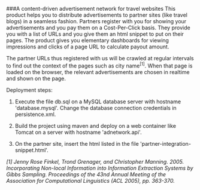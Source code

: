 ###A content-driven advertisement network for travel websites
This product helps you to distribute advertisements to partner sites (like travel blogs) in a seamless fashion. Partners register with you for showing your advertisements and you pay them on a Cost-Per-Click basis. They provide you with a list of URLs and you give them an html snippet to put on their pages. The product gives you elementary dashboards for viewing impressions and clicks of a page URL to calculate payout amount. 


The partner URLs thus registered with us will be crawled at regular intervals to find out the context of the pages such as city name<sup>[1]</sup>. When that page is loaded on the browser, the relevant advertisements are chosen in realtime and shown on the page.

Deployment steps:

1. Execute the file db.sql on a MySQL database server with hostname 'database.mysql'. Change the database connection credentials in persistence.xml.
 
2. Build the project using maven and deploy on a web container like Tomcat on a server with hostname 'adnetwork.api'.

3. On the partner site, insert the html listed in the file 'partner-integration-snippet.html'.

_[1] Jenny Rose Finkel, Trond Grenager, and Christopher Manning. 2005. Incorporating Non-local Information into Information Extraction Systems by Gibbs Sampling. Proceedings of the 43nd Annual Meeting of the Association for Computational Linguistics (ACL 2005), pp. 363-370._
